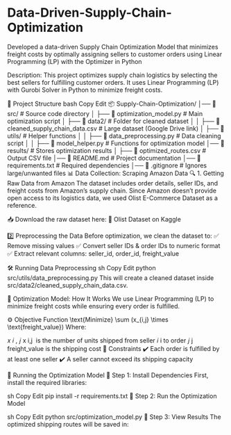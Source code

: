 # Data-Driven-Supply-Chain-Optimization
Developed a data-driven Supply Chain Optimization Model that minimizes freight costs by optimally assigning sellers to customer orders using Linear Programming (LP) with the Optimizer in Python

Description:
This project optimizes supply chain logistics by selecting the best sellers for fulfilling customer orders.
It uses Linear Programming (LP) with Gurobi Solver in Python to minimize freight costs.

📂 Project Structure
bash
Copy
Edit
📦 Supply-Chain-Optimization/
│── 📂 src/                         # Source code directory
│   ├── 📄 optimization_model.py     # Main optimization script
│   ├── 📂 data2/                    # Folder for cleaned dataset
│   │   ├── 📄 cleaned_supply_chain_data.csv  # Large dataset (Google Drive link)
│   ├── 📂 utils/                     # Helper functions
│   │   ├── 📄 data_preprocessing.py  # Data cleaning script
│   │   ├── 📄 model_helper.py        # Functions for optimization model
│── 📂 results/                      # Stores optimization results
│   ├── 📄 optimized_routes.csv      # Output CSV file
│── 📄 README.md                     # Project documentation
│── 📄 requirements.txt               # Required dependencies
│── 📄 .gitignore                     # Ignores large/unwanted files
📊 Data Collection: Scraping Amazon Data
🔍 1. Getting Raw Data from Amazon
The dataset includes order details, seller IDs, and freight costs from Amazon’s supply chain.
Since Amazon doesn’t provide open access to its logistics data, we used Olist E-Commerce Dataset as a reference.

📥 Download the raw dataset here:
🔗 Olist Dataset on Kaggle

2️⃣ Preprocessing the Data
Before optimization, we clean the dataset to:
✅ Remove missing values
✅ Convert seller IDs & order IDs to numeric format
✅ Extract relevant columns: seller_id, order_id, freight_value

🛠 Running Data Preprocessing
sh
Copy
Edit
python src/utils/data_preprocessing.py
This will create a cleaned dataset inside src/data2/cleaned_supply_chain_data.csv.

🧠 Optimization Model: How It Works
We use Linear Programming (LP) to minimize freight costs while ensuring every order is fulfilled.

⚙️ Objective Function
\text{Minimize} \sum (x_{i,j} \times \text{freight_value})
Where:

𝑥
𝑖
,
𝑗
x 
i,j
​
  is the number of units shipped from seller 
𝑖
i to order 
𝑗
j
freight_value is the shipping cost
📌 Constraints
✔️ Each order is fulfilled by at least one seller
✔️ A seller cannot exceed its shipping capacity

🚀 Running the Optimization Model
🔹 Step 1: Install Dependencies
First, install the required libraries:

sh
Copy
Edit
pip install -r requirements.txt
🔹 Step 2: Run the Optimization Model

sh
Copy
Edit
python src/optimization_model.py
🔹 Step 3: View Results The optimized shipping routes will be saved in:
